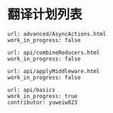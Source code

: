 翻译计划列表
============


```
url: advanced/AsyncActions.html
work_in_progress: false
```

```
url: api/combineReducers.html
work_in_progress: false
```

```
url: api/applyMiddleware.html
work_in_progress: false
```
```
url: api/basics
work_in_progress: true
contributor: yuweiw823
```